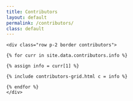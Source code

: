 ```yaml
---
title: Contributors
layout: default
permalink: /contributors/
class: default
---
```


<div class="container">

    <div class="row p-2 border contributors">

    {% for curr in site.data.contributors.info %}

    {% assign info = curr[1] %}

    {% include contributors-grid.html c = info %}
    
    {% endfor %}
    </div>
</div>

</div>
